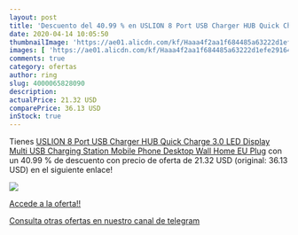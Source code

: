 ```yaml
---
layout: post
title: 'Descuento del 40.99 % en USLION 8 Port USB Charger HUB Quick Char'
date: 2020-04-14 10:05:50
thumbnailImage: 'https://ae01.alicdn.com/kf/Haaa4f2aa1f684485a63222d1efe29164T/USLION-8-Port-USB-Charger-HUB-Quick-Charge-3-0-LED-Display-Multi-USB-Charging-Station.jpg_350x350._SL200_.jpg'
images: [ 'https://ae01.alicdn.com/kf/Haaa4f2aa1f684485a63222d1efe29164T/USLION-8-Port-USB-Charger-HUB-Quick-Charge-3-0-LED-Display-Multi-USB-Charging-Station.jpg_350x350._SL200_.jpg' ]
comments: true
category: ofertas
author: ring
slug: 4000065828090
description:
actualPrice: 21.32 USD
comparePrice: 36.13 USD
inStock: true
---
```


Tienes [USLION 8 Port USB Charger HUB Quick Charge 3.0 LED Display Multi USB Charging Station Mobile Phone Desktop Wall Home EU Plug](https://www.amazon.com/dp/4000065828090/?tag=redken08-20) con un 40.99 % de descuento con precio de oferta de 21.32 USD (original: 36.13 USD) en el siguiente enlace!

[![](https://ae01.alicdn.com/kf/Haaa4f2aa1f684485a63222d1efe29164T/USLION-8-Port-USB-Charger-HUB-Quick-Charge-3-0-LED-Display-Multi-USB-Charging-Station.jpg_350x350._SL200_.jpg)](https://www.amazon.com/dp/4000065828090/?tag=redken08-20)

[Accede a la oferta!!](https://www.amazon.com/dp/4000065828090/?tag=redken08-20)

[Consulta otras ofertas en nuestro canal de telegram](https://t.me/s/ofertas25)
